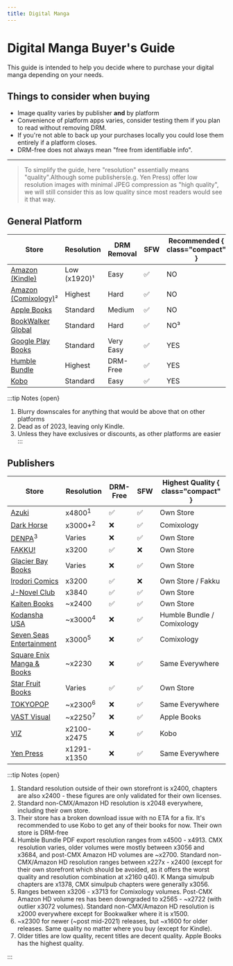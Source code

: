 ```yaml
---
title: Digital Manga
---
```

# Digital Manga Buyer's Guide
This guide is intended to help you decide where to purchase your digital manga depending on your needs.
<br>

## Things to consider when buying
- Image quality varies by publisher **and** by platform
- Convenience of platform apps varies, consider testing them if you plan to read without removing DRM.
- If you're not able to back up your purchases locally you could lose them entirely if a platform closes.
- DRM-free does not always mean "free from identifiable info".
---

>To simplify the guide, here "resolution" essentially means "quality".Although some publishers(e.g. Yen Press) offer low resolution images with minimal JPEG compression as "high quality", we will still consider this as low quality since most readers would see it that way.

## General Platform
Store | Resolution | DRM Removal | SFW | Recommended { class="compact" } |
--- | --- | --- | --- | --- |
[Amazon (Kindle)](https://www.amazon.com/kindle-dbs/comics-store/home/) | Low (x1920)¹ | Easy | ✅ | NO
[Amazon  (Comixology)](https://www.amazon.com/kindle-dbs/comics-store/home/)² | Highest | Hard | ✅ | NO
[Apple Books](https://www.apple.com/apple-books/)|Standard | Medium | ✅ | NO
[BookWalker Global](https://global.bookwalker.jp/)| Standard| Hard | ✅ | NO³
[Google Play Books](https://play.google.com/books)| Standard| Very Easy | ✅ | YES
[Humble Bundle](https://www.humblebundle.com/)|Highest | DRM-Free| ✅ | YES
[Kobo](https://www.kobo.com/)|Standard | Easy | ✅ | YES

:::tip Notes {open}
1. Blurry downscales for anything that would be above that on other platforms
2. Dead as of 2023, leaving only Kindle.
3. Unless they have exclusives or discounts, as other platforms are easier
:::


## Publishers
Store | Resolution | DRM-Free | SFW | Highest Quality { class="compact" } |
--- | --- | --- | --- | --- |
[Azuki](https://www.azuki.co/)|x4800<sup>1</sup>|✅|✅|Own Store
[Dark Horse](https://digital.darkhorse.com/)|x3000+<sup>2</sup> | ❌ | ✅ | Comixology
[DENPA](https://denpa.pub/)<sup>3</sup>|Varies | ❌ | ✅ | Own Store
[FAKKU!](https://www.fakku.net/)| x3200 | ✅ | ❌ | Own Store
[Glacier Bay Books](https://glacierbaybooks.com/)|Varies | ❌ | ✅ | Own Store
[Irodori Comics](https://irodoricomics.com/)|x3200 | ✅ | ❌ | Own Store / Fakku
[J-Novel Club](https://j-novel.club/)|x3840 | ✅ | ✅ | Own Store
[Kaiten Books](https://www.kaitenbooks.com/)|~x2400 | ✅ | ✅ | Own Store
[Kodansha USA](https://kodansha.us/)|~x3000<sup>4</sup> | ❌ | ✅ | Humble Bundle / Comixology
[Seven Seas Entertainment](https://sevenseasentertainment.com/) |x3000<sup>5</sup> |❌|✅|Comixology
[Square Enix Manga & Books](https://squareenixmangaandbooks.square-enix-games.com/en-us)| ~x2230 |❌|✅| Same Everywhere
[Star Fruit Books](https://starfruitbooks.com/)|Varies|✅|✅|Own Store
[TOKYOPOP](https://tokyopop.com/)|~x2300<sup>6</sup>|❌|✅| Same Everywhere
[VAST Visual](https://vastmanga.com/)|~x2250<sup>7</sup> | ❌|✅| Apple Books
[VIZ](https://www.viz.com/read)|x2100-x2475 | ❌ | ✅ | Kobo
[Yen Press](https://yenpress.com/)| x1291-x1350 |❌|✅| Same Everywhere

:::tip Notes {open}
1. Standard resolution outside of their own storefront is x2400, chapters are also x2400 - these figures are only validated for their own licenses.
2. Standard non-CMX/Amazon HD resolution is x2048 everywhere, including their own store.
3. Their store has a broken download issue with no ETA for a fix. It's recommended to use Kobo to get any of their books for now. Their own store is DRM-free
4. Humble Bundle PDF export resolution ranges from x4500 - x4913. CMX resolution varies, older volumes were mostly between x3056 and x3684, and post-CMX Amazon HD volumes are ~x2700. Standard non-CMX/Amazon HD resolution ranges between x227x - x2400 (except for their own storefront which should be avoided, as it offers the worst quality and resolution combination at x2160 q40). K Manga simulpub chapters are x1378, CMX simulpub chapters were generally x3056.
5. Ranges between x3206 - x3713 for Comixology volumes. Post-CMX Amazon HD volume res has been downgraded to x2565 - ~x2722 (with outlier x3072 volumes). Standard non-CMX/Amazon HD resolution is x2000 everywhere except for Bookwalker where it is x1500.
6. ~x2300 for newer (~post mid-2021) releases, but ~x1600 for older releases. Same quality no matter where you buy (except for Kindle).
7. Older titles are low quality, recent titles are decent quality. Apple Books has the highest quality.

:::
